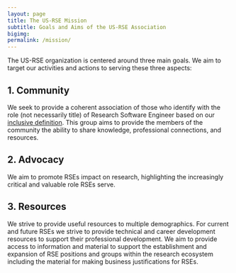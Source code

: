 ```yaml
---
layout: page
title: The US-RSE Mission
subtitle: Goals and Aims of the US-RSE Association
bigimg:
permalink: /mission/
---
```



The US-RSE organization is centered around three main goals.  We aim
to target our activities and actions to serving these three aspects:



## 1. Community 

  We seek to provide a coherent association of those who identify with
  the role (not necessarily title) of Research Software Engineer based
  on our [inclusive definition]({{site.url}}/what-is-an-rse).  This
  group aims to provide the members of the community the ability to
  share knowledge, professional connections, and resources.

## 2. Advocacy

  We aim to promote RSEs impact on research, highlighting the
  increasingly critical and valuable role RSEs serve.

## 3. Resources 

  We strive to provide useful resources to multiple demographics.
  For current and future RSEs we strive to provide technical and
  career development resources to support their professional
  development.  We aim to provide access to information and material
  to support the establishment and expansion of RSE positions and
  groups within the research ecosystem including the material for
  making business justifications for RSEs.
